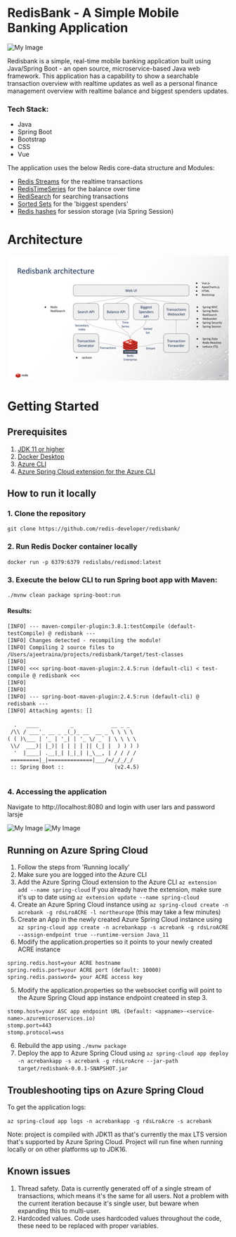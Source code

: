 # RedisBank - A Simple Mobile Banking Application 

![My Image](https://github.com/redis-developer/redisbank/blob/main/redisbank2.png)

Redisbank is a simple, real-time mobile banking application built using Java/Spring Boot - an open source, microservice-based Java web framework. This application has a capability to show a searchable transaction overview with realtime updates as well as a personal finance management overview with realtime balance and biggest spenders updates.

### Tech Stack:

- Java
- Spring Boot
- Bootstrap
- CSS
- Vue

The application uses the below Redis core-data structure and Modules:


- [Redis Streams](https://redis.io/topics/streams-intro) for the realtime transactions
- [RedisTimeSeries](https://developer.redis.com/howtos/redistimeseries) for the balance over time
- [RediSearch](https://developer.redis.com/howtos/redisearch) for searching transactions
- [Sorted Sets](https://redis.io/commands/ZADD) for the 'biggest spenders'
- [Redis hashes](https://redis.io/topics/data-types) for session storage (via Spring Session)

# Architecture
<img src="architecture.png"/>

# Getting Started

## Prerequisites

1. [JDK 11 or higher](https://openjdk.java.net/install/index.html)
2. [Docker Desktop](https://www.docker.com/products/docker-desktop)
3. [Azure CLI](https://docs.microsoft.com/en-us/cli/azure/install-azure-cli)
4. [Azure Spring Cloud extension for the Azure CLI](https://docs.microsoft.com/en-us/cli/azure/spring-cloud?view=azure-cli-latest)

## How to run it locally

### 1. Clone the repository

```
git clone https://github.com/redis-developer/redisbank/
```

### 2. Run Redis Docker container locally

```
docker run -p 6379:6379 redislabs/redismod:latest
```

### 3. Execute the below CLI to run Spring boot app with Maven:

```
./mvnw clean package spring-boot:run
```
#### Results:

```
[INFO] --- maven-compiler-plugin:3.8.1:testCompile (default-testCompile) @ redisbank ---
[INFO] Changes detected - recompiling the module!
[INFO] Compiling 2 source files to /Users/ajeetraina/projects/redisbank/target/test-classes
[INFO] 
[INFO] <<< spring-boot-maven-plugin:2.4.5:run (default-cli) < test-compile @ redisbank <<<
[INFO] 
[INFO] 
[INFO] --- spring-boot-maven-plugin:2.4.5:run (default-cli) @ redisbank ---
[INFO] Attaching agents: []

  .   ____          _            __ _ _
 /\\ / ___'_ __ _ _(_)_ __  __ _ \ \ \ \
( ( )\___ | '_ | '_| | '_ \/ _` | \ \ \ \
 \\/  ___)| |_)| | | | | || (_| |  ) ) ) )
  '  |____| .__|_| |_|_| |_\__, | / / / /
 =========|_|==============|___/=/_/_/_/
 :: Spring Boot ::                (v2.4.5)


```

### 4. Accessing the application

Navigate to http://localhost:8080 and login with user lars and password larsje

![My Image](https://github.com/redis-developer/redisbank/blob/main/redisbank1.png)
![My Image](https://github.com/redis-developer/redisbank/blob/main/redisbank2.png)

## Running on Azure Spring Cloud

1. Follow the steps from 'Running locally'
2. Make sure you are logged into the Azure CLI
3. Add the Azure Spring Cloud extension to the Azure CLI `az extension add --name spring-cloud` If you already have the extension, make sure it's up to date using `az extension update --name spring-cloud`
2. Create an Azure Spring Cloud instance using `az spring-cloud create -n acrebank -g rdsLroACRE -l northeurope` (this may take a few minutes)
3. Create an App in the newly created Azure Spring Cloud instance using `az spring-cloud app create -n acrebankapp -s acrebank -g rdsLroACRE --assign-endpoint true --runtime-version Java_11`
4. Modify the application.properties so it points to your newly created ACRE instance

```
spring.redis.host=your ACRE hostname
spring.redis.port=your ACRE port (default: 10000)
spring.redis.password= your ACRE access key
```

5. Modify the application.properties so the websocket config will point to the Azure Spring Cloud app instance endpoint createed in step 3.

```
stomp.host=your ASC app endpoint URL (Default: <appname>-<service-name>.azuremicroservices.io)
stomp.port=443
stomp.protocol=wss
```

6. Rebuild the app using `./mvnw package`
7. Deploy the app to Azure Spring Cloud using `az spring-cloud app deploy -n acrebankapp -s acrebank -g rdsLroAcre --jar-path target/redisbank-0.0.1-SNAPSHOT.jar`

## Troubleshooting tips on Azure Spring Cloud

To get the application logs:

`az spring-cloud app logs -n acrebankapp -g rdsLroAcre -s acrebank`

Note: project is compiled with JDK11 as that's currently the max LTS version that's supported by Azure Spring Cloud. Project will run fine when running locally or on other platforms up to JDK16.

## Known issues

1. Thread safety. Data is currently generated off of a single stream of transactions, which means it's the same for all users. Not a problem with the current iteration because it's single user, but beware when expanding this to multi-user.
2. Hardcoded values. Code uses hardcoded values throughout the code, these need to be replaced with proper variables.
